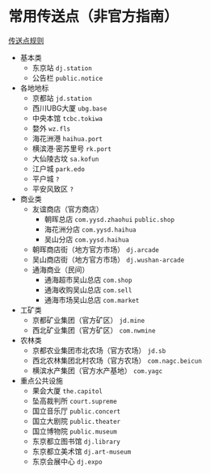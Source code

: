 # 常用传送点（非官方指南）

[传送点规则](works/warp.md)

* 基本类
  * 东京站 `dj.station`
  * 公告栏 `public.notice`
* 各地地标
  * 京都站 `jd.station`
  * 西川UBG大厦 `ubg.base`
  * 中央本馆 `tcbc.tokiwa`
  * 婺外 `wz.fls`
  * 海花洲港 `haihua.port`
  * 横滨港·密苏里号 `rk.port`
  * 大仙陵古坟 `sa.kofun`
  * 江户城 `park.edo`
  * 平户城 `?`
  * 平安风致区 `?`
* 商业类
  * 友谊商店（官方商店）
    * 朝晖总店 `com.yysd.zhaohui` `public.shop`
    * 海花洲分店 `com.yysd.haihua`
    * 吴山分店 `com.yysd.haihua`
  * 朝晖商店街（地方官方市场） `dj.arcade`
  * 吴山商店街（地方官方市场） `dj.wushan-arcade`
  * 通海商业（民间）
    * 通海超市吴山总店 `com.shop`
    * 通海收购吴山总店 `com.sell`
    * 通海市场吴山总店 `com.market`
* 工矿类
  * 京都矿业集团（官方矿区） `jd.mine`
  * 西北矿业集团（官方矿区） `com.nwmine`
* 农林类
  * 京都农业集团市北农场（官方农场） `jd.sb`
  * 西北农林集团北村农场（官方农场） `com.nagc.beicun`
  * 横滨水产集团（官方水产基地） `com.yagc`
* 重点公共设施
  * 果会大厦 `the.capitol`
  * 坠高裁判所 `court.supreme`
  * 国立音乐厅 `public.concert`
  * 国立大剧院 `public.theater`
  * 国立博物院 `public.museum`
  * 东京都立图书馆 `dj.library`
  * 东京都立美术馆 `dj.art-museum`
  * 东京会展中心 `dj.expo`